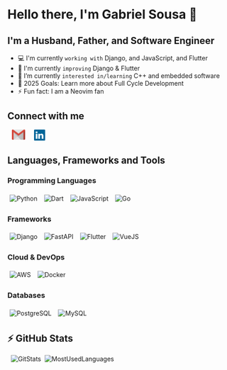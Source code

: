 # Hello there, I'm Gabriel Sousa 👋

## I'm a Husband, Father, and Software Engineer

- 💻 I'm currently `working with` Django, and JavaScript, and Flutter
- 🚀 I'm currently `improving` Django & Flutter
- 🔭 I’m currently `interested in/learning` C++ and embedded software
- 🥅 2025 Goals: Learn more about Full Cycle Development
- ⚡ Fun fact: I am a Neovim fan

## Connect with me

<div style="display: flex; flex-wrap: wrap; gap: 10px; margin-bottom: 10px;"><br>
  <a href="mailto: gabriel@gsousa.com.br"><img alt="email" width="30" style="margin-right: 10px" src="./img/gmail.svg"></a>
  <a href="https://www.linkedin.com/in/gabriel-afsousa"><img alt="LinkedIn" width="25" style="margin-right: 10px" src="./img/linkedin.svg"></a>
</div>

## Languages, Frameworks and Tools

### Programming Languages
<div style="display: flex; flex-wrap: wrap; gap: 5px; margin-bottom: 15px;">
  <img alt="Python" style="padding:5px;" src="https://img.shields.io/badge/python-3670A0?style=for-the-badge&logo=python&logoColor=ffdd54"/>
  <img alt="Dart" style="padding:5px;" src="https://img.shields.io/badge/Dart-01589C?style=for-the-badge&logo=dart&logoColor=white"/>
  <img alt="JavaScript" style="padding:5px;" src="https://img.shields.io/badge/JavaScript-grey?style=for-the-badge&logo=javascript"/>
  <img alt="Go" style="padding:5px;" src="https://img.shields.io/badge/Go-69D8E3?style=for-the-badge&logo=go&logoColor=white"/>
</div>

### Frameworks
<div style="display: flex; flex-wrap: wrap; gap: 5px; margin-bottom: 15px;">
  <img alt="Django" style="padding:5px;" src="https://img.shields.io/badge/Django-0c4b19?style=for-the-badge&logo=django&logoColor=white"/>
  <img alt="FastAPI" style="padding:5px;" src="https://img.shields.io/badge/FastAPI-009688?style=for-the-badge&logo=fastapi&logoColor=white"/>
  <img alt="Flutter" style="padding:5px;" src="https://img.shields.io/badge/Flutter-01589C?style=for-the-badge&logo=flutter&logoColor=white"/>
  <img alt="VueJS" style="padding:5px;" src="https://img.shields.io/badge/Vue.JS-239B73?style=for-the-badge&logo=vue.js&logoColor=white"/>
</div>

### Cloud & DevOps
<div style="display: flex; flex-wrap: wrap; gap: 5px; margin-bottom: 15px;">
  <img alt="AWS" style="padding:5px;" src="https://img.shields.io/badge/Amazon_AWS-ec7210?style=for-the-badge&logo=amazon-aws&logoColor=white"/>
  <img alt="Docker" style="padding:5px;" src="https://img.shields.io/badge/Docker-1f97ed?style=for-the-badge&logo=docker&logoColor=white"/>
</div>

### Databases
<div style="display: flex; flex-wrap: wrap; gap: 5px; margin-bottom: 15px;">
  <img alt="PostgreSQL" style="padding:5px;" src="https://img.shields.io/badge/PostgreSQL-316192?style=for-the-badge&logo=postgresql&logoColor=white"/>
  <img alt="MySQL" style="padding:5px;" src="https://img.shields.io/badge/MySQL-00000F?style=for-the-badge&logo=mysql&logoColor=white"/>
</div>

## ⚡ GitHub Stats

<div style="display: flex; flex-wrap: wrap; gap: 8px;"><br>
    <img alt="GitStats" height="170em" src="https://github-readme-stats-gabrielsousa02.vercel.app/api?username=GabrielSousa02&show_icons=true&theme=dracula&include_all_commits=true&count_private=true"/>
    <img alt="MostUsedLanguages" height="170em" src="https://github-readme-stats-gabrielsousa02.vercel.app/api/top-langs/?username=GabrielSousa02&layout=compact&langs_count=16&theme=dracula"/>
</div>
